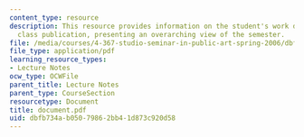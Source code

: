 ```yaml
---
content_type: resource
description: This resource provides information on the student's work done for the
  class publication, presenting an overarching view of the semester.
file: /media/courses/4-367-studio-seminar-in-public-art-spring-2006/dbfb734ab05079862bb41d873c920d58_document.pdf
file_type: application/pdf
learning_resource_types:
- Lecture Notes
ocw_type: OCWFile
parent_title: Lecture Notes
parent_type: CourseSection
resourcetype: Document
title: document.pdf
uid: dbfb734a-b050-7986-2bb4-1d873c920d58
---
```

